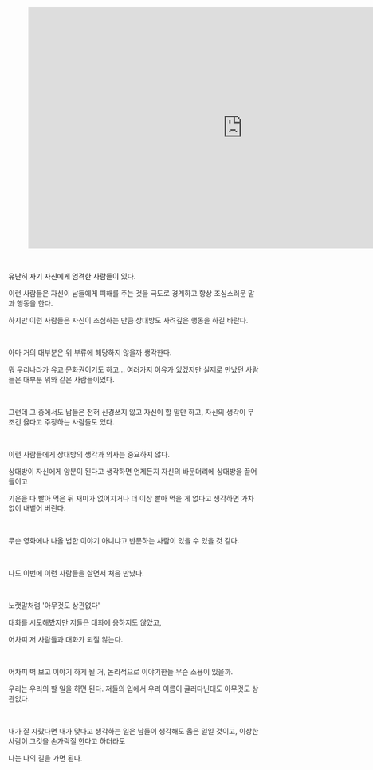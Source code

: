 <figure data-ke-type="video" data-ke-style="alignCenter" data-video-host="kakaotv" data-video-url="https://tv.kakao.com/v/448762965" data-video-thumbnail="https://scrap.kakaocdn.net/dn/9Q27u/hyWOjnej6k/T6KBWKFpzZQD4keSMlIHAk/img.jpg?width=1920&amp;height=1080&amp;face=0_0_1920_1080,https://scrap.kakaocdn.net/dn/dfJLTr/hyWOk0JPHL/yDhlGqTXXBWRsU9oHWQgyk/img.jpg?width=1920&amp;height=1080&amp;face=0_0_1920_1080" data-video-width="860" data-video-height="484" data-video-origin-width="860" data-video-origin-height="484" data-ke-mobilestyle="widthContent" data-video-play-service="daum_tistory" data-original-url="" data-video-title=""><iframe src="https://play-tv.kakao.com/embed/player/cliplink/448762965?service=daum_tistory" width="860" height="484" frameborder="0" allowfullscreen="true"></iframe>
<figcaption style="display: none;"></figcaption>
</figure>
<p data-ke-size="size16">&nbsp;</p>
<p data-ke-size="size16">유난히 자기 자신에게 엄격한 사람들이 있다.</p>
<p style="color: #333333; text-align: start;" data-ke-size="size16">이런 사람들은 자신이 남들에게 피해를 주는 것을 극도로 경계하고 항상 조심스러운 말과 행동을 한다.</p>
<p style="color: #333333; text-align: start;" data-ke-size="size16">하지만 이런 사람들은 자신이 조심하는 만큼 상대방도 사려깊은 행동을 하길 바란다.</p>
<p style="color: #333333; text-align: start;" data-ke-size="size16">&nbsp;</p>
<p style="color: #333333; text-align: start;" data-ke-size="size16">아마 거의 대부분은 위 부류에 해당하지 않을까 생각한다.</p>
<p style="color: #333333; text-align: start;" data-ke-size="size16">뭐 우리나라가 유교 문화권이기도 하고... 여러가지 이유가 있겠지만 실제로 만났던 사람들은 대부분 위와 같은 사람들이었다.</p>
<p style="color: #333333; text-align: start;" data-ke-size="size16">&nbsp;</p>
<p style="color: #333333; text-align: start;" data-ke-size="size16">그런데 그 중에서도 남들은 전혀 신경쓰지 않고 자신이 할 말만 하고, 자신의 생각이 무조건 옳다고 주장하는 사람들도 있다.</p>
<p style="color: #333333; text-align: start;" data-ke-size="size16">&nbsp;</p>
<p style="color: #333333; text-align: start;" data-ke-size="size16">이런 사람들에게 상대방의 생각과 의사는 중요하지 않다.</p>
<p style="color: #333333; text-align: start;" data-ke-size="size16">상대방이 자신에게 양분이 된다고 생각하면 언제든지 자신의 바운더리에 상대방을 끌어 들이고</p>
<p style="color: #333333; text-align: start;" data-ke-size="size16">기운을 다 빨아 먹은 뒤 재미가 없어지거나 더 이상 빨아 먹을 게 없다고 생각하면 가차없이 내뱉어 버린다.</p>
<p style="color: #333333; text-align: start;" data-ke-size="size16">&nbsp;</p>
<p style="color: #333333; text-align: start;" data-ke-size="size16">무슨 영화에나 나올 법한 이야기 아니냐고 반문하는 사람이 있을 수 있을 것 같다.</p>
<p style="color: #333333; text-align: start;" data-ke-size="size16">&nbsp;</p>
<p style="color: #333333; text-align: start;" data-ke-size="size16">나도 이번에 이런 사람들을 살면서 처음 만났다.</p>
<p style="color: #333333; text-align: start;" data-ke-size="size16">&nbsp;</p>
<p style="color: #333333; text-align: start;" data-ke-size="size16">노랫말처럼 '아무것도 상관없다'</p>
<p style="color: #333333; text-align: start;" data-ke-size="size16">대화를 시도해봤지만 저들은 대화에 응하지도 않았고,</p>
<p style="color: #333333; text-align: start;" data-ke-size="size16">어차피 저 사람들과 대화가 되질 않는다.</p>
<p style="color: #333333; text-align: start;" data-ke-size="size16">&nbsp;</p>
<p style="color: #333333; text-align: start;" data-ke-size="size16">어차피 벽 보고 이야기 하게 될 거, 논리적으로 이야기한들 무슨 소용이 있을까.</p>
<p style="color: #333333; text-align: start;" data-ke-size="size16">우리는 우리의 할 일을 하면 된다. 저들의 입에서 우리 이름이 굴러다닌대도 아무것도 상관없다.</p>
<p style="color: #333333; text-align: start;" data-ke-size="size16">&nbsp;</p>
<p style="color: #333333; text-align: start;" data-ke-size="size16">내가 잘 자랐다면 내가 맞다고 생각하는 일은 남들이 생각해도 옳은 일일 것이고, 이상한 사람이 그것을 손가락질 한다고 하더라도</p>
<p style="color: #333333; text-align: start;" data-ke-size="size16">나는 나의 길을 가면 된다.</p>